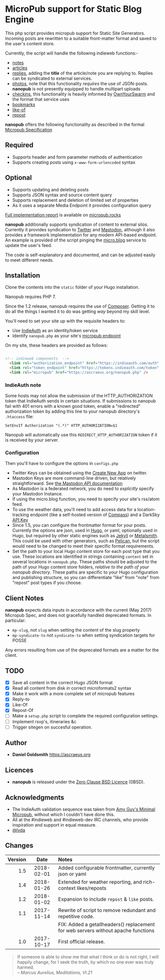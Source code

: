 MicroPub support for Static Blog Engine
=======================================

This php script provides micropub support for Static Site Generators. Incoming posts are rewritten to a suitable front-matter format and saved to the user's content store.

Currently, the script will handle the following indieweb functions:-

- [notes](https://indieweb.org/note)
- [articles](https://indieweb.org/article)
- [replies](https://indieweb.org/reply), adding the **title** of the article/note you are replying to. Replies can be syndicated to external services.
- [photos](https://indieweb.org/note), note that this functionality _requires_ the use of JSON-posts. **nanopub** is not presently equipped to handle multipart uploads
- [checkins](https://indieweb.org/checkin), this functionality is heavily informed by [OwnYourSwarm](https://ownyourswarm.p3k.io/) and the format that service uses
- [bookmarks](https://indieweb.org/bookmark)
- [like-of](https://indieweb.org/like)
- [repost](https://indieweb.org/repost)

**nanopub** offers the following functionality as described in the formal [Micropub Specification](https://www.w3.org/TR/micropub/)

Required
--------
- Supports header and form parameter methods of authentication
- Supports creating posts using `x-www-form-urlencoded` syntax

Optional
--------
- Supports updating and deleting posts
- Supports JSON syntax and source content query
- Supports replacement and deletion of limited set of properties
- As it uses a separate Media Endpoint it provides configuration query

[Full implementation report](https://micropub.rocks/implementation-reports/servers/132/dohoQpnIdZYxrwcpMgzj) is available on [micropub.rocks](https://micropub.rocks/)

**nanopub** additionally supports syndication of content to external silos. Currently it provides syndication to [Twitter](https://twitter.com) and [Mastodon](https://mastodon.social), although it also provides a framework implementation for any modern API-based endpoint. An example is provided of the script pinging the [micro.blog](https://micro.blog) service to update the user's feed.

The code is self-explanatory and documented, and can be adjusted easily to meet different needs.

Installation
------------

Clone the contents into the `static` folder of your Hugo installation.

Nanopub requires PHP 7.  

Since the 1.2 release, nanopub requires the use of [Composer](https://getcomposer.org/). Getting it to do all the things I wanted it to do was getting _way_ beyond my skill level. 

You'll need to set your site up with the requisite headers to:

- Use [IndieAuth](https://indieauth.com/setup) as an identity/token service
- Identify `nanopub.php` as your site's [micropub endpoint](https://indieweb.org/Micropub#How_to_implement)

On my site, these headers are provided as follows:

```html

<!-- indieweb components  -->
  <link rel="authorization_endpoint" href="https://indieauth.com/auth" />
  <link rel="token_endpoint" href="https://tokens.indieauth.com/token" />
  <link rel="micropub" href="https://ascraeus.org/nanopub.php" />

```

### IndieAuth note

Some hosts may not allow the submission of the HTTP_AUTHORIZATION token that IndieAuth sends in certain situations. If submissions to nanopub fail with 401 errors with a known good token, enable a "redirected" authorization token by adding this line to your nanopub directory's `.htaccess` file:

    SetEnvIf Authorization "(.*)" HTTP_AUTHORIZATION=$1

Nanopub will automatically use this `REDIRECT_HTTP_AUTHORIZATION` token if it is received by your server.

### Configuration

Then you'll have to configure the options in `configs.php`

- Twitter Keys can be obtained using the [Create New App](https://apps.twitter.com/app/new) on twitter.
- Mastodon Keys are more command-line driven, but relatively straightforward. See [the Mastodon API documentation](https://github.com/tootsuite/documentation/blob/master/Using-the-API/Testing-with-cURL.md)
- As Mastodon is a federated network, you do need to _explicitly_ specify your Mastodon Instance.
- If using the micro.blog function, you need to specify your site's rss/atom feed.
- To use the weather data, you'll need to add access data for a location-tracking endpoint (like a self-hosted version of [Compass](https://github.com/aaronpk/Compass)) and a DarkSky [API Key](https://darksky.net/dev/docs)
- Since 1.5, you can configure the frontmatter format for your posts. Currently the options are json, used in [Hugo](https://gohugo.io/content-management/front-matter/), or yaml, optionally used in Hugo, but required by other static engines such as [Jekyll](https://jekyllrb.com/docs/frontmatter/) or [Metalsmith](http://www.metalsmith.io). This could be used with other generators, such as [Pelican](docs.getpelican.com/en/stable/content.html), but the script would need to be changed to meet their specific format requirements.
- Set the path to your local Hugo content store for each post type that you use. These locations are identified in strings containing `content` set in several locations in `nanopub.php`. These paths should be adjusted to the path of your Hugo content store folders, *relative to the path of your nanopub directory*. These paths are specific to your Hugo configuration and publishing structure, so you can differentiate "like" from "note" from "repost" post types if you choose. 

Client Notes
------------
**nanopub** expects data inputs in accordance with the current (May 2017) Micropub Spec, and does not gracefully handled deprecated formats. In particular:

- `mp-slug`, not `slug` when setting the content of the slug property
- `mp-syndicate-to` not `syndicate-to` when setting syndication targets for POSSE

Any errors resulting from use of the deprecated formats are a matter for the client.

TODO
----
* [X] Save all content in the correct Hugo JSON format
* [X] Read all content from disk in correct microformats2 syntax
* [X] Make it work with a more complete set of micropub features
* [X] Reply-to
* [X] Like-Of
* [X] Repost-Of
* [ ] Make a `setup.php` script to complete the required configuration settings.
* [ ] Implement rsvp's, itineraries &c
* [ ] Trigger sitegen on succesful operation.

Author
---
* **Daniel Goldsmith** <https://ascraeus.org>

Licences
--------
- **nanopub** is released under the [Zero Clause BSD Licence](https://opensource.org/licenses/FPL-1.0.0) (0BSD).

Acknowledgments
---------------
* The IndieAuth validation sequence was taken from [Amy Guy's Minimal Micropub](https://rhiaro.co.uk/2015/04/minimum-viable-micropub), without which I couldn't have done this.
* All at the #indieweb and #indieweb-dev IRC channels, who provide inspiration and support in equal measure.
* [@lyda](https://phrye.com)

Changes
-------
Version | Date | Notes
-------:|:----:|:-----
1.5 | 2018-02-01 | Added configurable frontmatter, currently json or yaml
1.4 | 2018-01-26 | Extended for weather reporting, and rich-context likes/reposts
1.2 | 2018-01-02 | Expansion to include `repost` & `like` posts.
1.1 | 2017-11-14 | Rewrite of script to remove redundant and repetitive code.
|||FIX: Added a getallheaders() replacement for web servers without apache functions
1.0 | 2017-10-17 | First official release. 

 


>If someone is able to show me that what I think or do is not right, I will happily change, for I seek the truth, by which no one ever was truly harmed.  
_– Marcus Aurelius, Meditations, VI.21_
 
